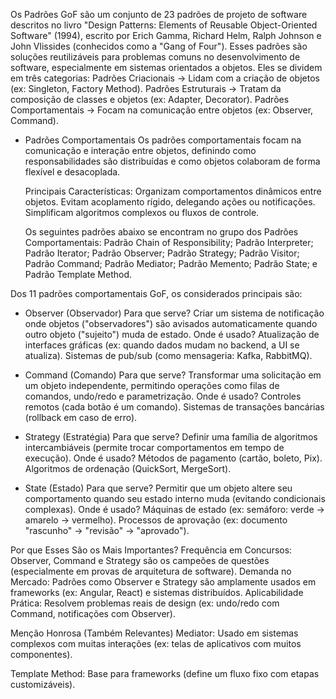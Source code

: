 Os Padrões GoF são um conjunto de 23 padrões de projeto de software descritos no livro "Design Patterns: Elements of Reusable Object-Oriented Software" (1994), escrito por Erich Gamma, Richard Helm, Ralph Johnson e John Vlissides (conhecidos como a "Gang of Four"). Esses padrões são soluções reutilizáveis para problemas comuns no desenvolvimento de software, especialmente em sistemas orientados a objetos. Eles se dividem em três categorias:
Padrões Criacionais → Lidam com a criação de objetos (ex: Singleton, Factory Method).
Padrões Estruturais → Tratam da composição de classes e objetos (ex: Adapter, Decorator).
Padrões Comportamentais → Focam na comunicação entre objetos (ex: Observer, Command).


  - Padrões Comportamentais
        Os padrões comportamentais focam na comunicação e interação entre objetos, definindo como responsabilidades são distribuídas e como objetos colaboram de forma flexível e desacoplada.

    Principais Características:
        Organizam comportamentos dinâmicos entre objetos.
        Evitam acoplamento rígido, delegando ações ou notificações.
        Simplificam algoritmos complexos ou fluxos de controle.

    Os seguintes padrões abaixo se encontram no grupo dos Padrões Comportamentais:
        Padrão Chain of Responsibility;
        Padrão Interpreter;
        Padrão Iterator;
        Padrão Observer;
        Padrão Strategy;
        Padrão Visitor;
        Padrão Command;
        Padrão Mediator;
        Padrão Memento;
        Padrão State; e
        Padrão Template Method.
    
Dos 11 padrões comportamentais GoF, os considerados principais são:

- Observer (Observador)
Para que serve? Criar um sistema de notificação onde objetos ("observadores") são avisados automaticamente quando outro objeto ("sujeito") muda de estado.
Onde é usado?
Atualização de interfaces gráficas (ex: quando dados mudam no backend, a UI se atualiza).
Sistemas de pub/sub (como mensageria: Kafka, RabbitMQ).

- Command (Comando)
Para que serve? Transformar uma solicitação em um objeto independente, permitindo operações como filas de comandos, undo/redo e parametrização.
Onde é usado?
Controles remotos (cada botão é um comando).
Sistemas de transações bancárias (rollback em caso de erro).

- Strategy (Estratégia)
Para que serve? Definir uma família de algoritmos intercambiáveis (permite trocar comportamentos em tempo de execução).
Onde é usado?
Métodos de pagamento (cartão, boleto, Pix).
Algoritmos de ordenação (QuickSort, MergeSort).

- State (Estado)
Para que serve? Permitir que um objeto altere seu comportamento quando seu estado interno muda (evitando condicionais complexas).
Onde é usado?
Máquinas de estado (ex: semáforo: verde → amarelo → vermelho).
Processos de aprovação (ex: documento "rascunho" → "revisão" → "aprovado").

Por que Esses São os Mais Importantes?
Frequência em Concursos: Observer, Command e Strategy são os campeões de questões (especialmente em provas de arquitetura de software).
Demanda no Mercado: Padrões como Observer e Strategy são amplamente usados em frameworks (ex: Angular, React) e sistemas distribuídos.
Aplicabilidade Prática: Resolvem problemas reais de design (ex: undo/redo com Command, notificações com Observer).

Menção Honrosa (Também Relevantes)
Mediator: Usado em sistemas complexos com muitas interações (ex: telas de aplicativos com muitos componentes).

Template Method: Base para frameworks (define um fluxo fixo com etapas customizáveis).
